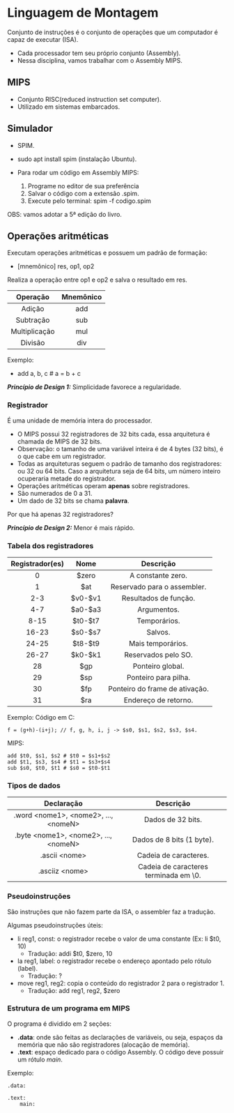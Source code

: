 # Linguagem de Montagem

Conjunto de instruções é o conjunto de operações que um computador é capaz de executar (ISA). 

- Cada processador tem seu próprio conjunto (Assembly).
- Nessa disciplina, vamos trabalhar com o Assembly MIPS. 

## MIPS 

- Conjunto RISC(reduced instruction set computer).
- Utilizado em sistemas embarcados.

## Simulador 

- SPIM. 
- sudo apt install spim (instalação Ubuntu).

- Para rodar um código em Assembly MIPS: 
  1. Programe no editor de sua preferência
  2. Salvar o código com a extensão .spim. 
  3. Execute pelo terminal: spim -f codigo.spim

OBS: vamos adotar a 5ª edição do livro. 

## Operações aritméticas

Executam operações aritméticas e possuem um padrão de formação: 

* [mnemônico] res, op1, op2

Realiza a operação entre op1 e op2 e salva o resultado em res. 

| Operação | Mnemônico |
|:---: | :---:|
| Adição | add |
| Subtração | sub |
| Multiplicação | mul |
| Divisão | div |

Exemplo: 
- add a, b, c # a = b + c

**_Princípio de Design 1:_**  Simplicidade favorece a regularidade.

### Registrador
É uma unidade de memória intera do processador.
- O MIPS possui 32 registradores de 32 bits cada, essa arquitetura é chamada de MIPS de 32 bits. 
- Observação: o tamanho de uma variável inteira é de 4 bytes (32 bits), é o que cabe em um registrador. 
- Todas as arquiteturas seguem o padrão de tamanho dos registradores: ou 32 ou 64 bits. Caso a arquitetura seja de 64 bits, um número inteiro ocuperaria metade do registrador. 
- Operações aritméticas operam **apenas** sobre registradores. 
- São numerados de 0 a 31. 
- Um dado de 32 bits se chama **palavra**.


Por que há apenas 32 registradores? 
  
**_Princípio de Design 2:_** Menor é mais rápido. 

### Tabela dos registradores
| Registrador(es) | Nome | Descrição |
| :---: | :---:| :---: |
| 0 | $zero | A constante zero. |
| 1| $at | Reservado para o assembler. |
| 2-3| \$v0-\$v1 | Resultados de função. |
| 4-7| \$a0-$a3 | Argumentos. |
| 8-15 | \$t0-$t7 | Temporários. |
| 16-23 | \$s0-$s7| Salvos. |
| 24-25| \$t8-$t9 | Mais temporários. |
| 26-27 | \$k0-$k1 | Reservados pelo SO.|
| 28 | $gp | Ponteiro global. |
| 29 | $sp | Ponteiro para pilha. | 
| 30 | $fp | Ponteiro do frame de ativação. |
| 31 | $ra | Endereço de retorno. |

Exemplo: 
Código em C:
```
f = (g+h)-(i+j); // f, g, h, i, j -> $s0, $s1, $s2, $s3, $s4.
```

MIPS:
```
add $t0, $s1, $s2 # $t0 = $s1+$s2
add $t1, $s3, $s4 # $t1 = $s3+$s4
sub $s0, $t0, $t1 # $s0 = $t0-$t1
```

### Tipos de dados

| Declaração | Descrição |
| :---: | :---: |
| .word \<nome1>, \<nome2>, ..., \<nomeN>  | Dados de 32 bits. |
| .byte \<nome1>, \<nome2>, ..., \<nomeN>  | Dados de 8 bits (1 byte).|
| .ascii \<nome> | Cadeia de caracteres. |
| .asciiz \<nome> | Cadeia de caracteres terminada em \0. |


### Pseudoinstruções

São instruções que não fazem parte da ISA, o assembler faz a tradução. 

Algumas pseudoinstruções úteis: 
- li reg1, const: o registrador recebe o valor de uma constante (Ex: li $t0, 10)
  - Tradução: addi $t0, $zero, 10
-  la reg1, label: o registrador recebe o endereço apontado pelo rótulo (label).
   - Tradução: ?
- move reg1, reg2: copia o conteúdo do registrador 2 para o registrador 1.
  - Tradução: add reg1, reg2, $zero

### Estrutura de um programa em MIPS

O programa é dividido em 2 seções: 
- **.data**: onde são feitas as declarações de variáveis, ou seja, espaços da memória que não são registradores (alocação de memória). 
- **.text**: espaço dedicado para o código Assembly. O código deve possuir um rótulo _main_.


Exemplo:
```
.data:

.text:
    main: 

```
